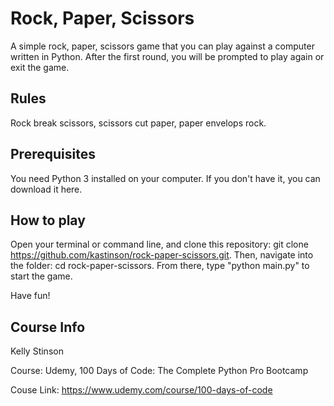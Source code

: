 # Rock, Paper, Scissors

A simple rock, paper, scissors game that you can play against a computer written in Python. After the first round, you will be prompted to play again or exit the game.

## Rules

Rock break scissors, scissors cut paper, paper envelops rock.

## Prerequisites

You need Python 3 installed on your computer. If you don't have it, you can download it here.

## How to play

Open your terminal or command line, and clone this repository: git clone https://github.com/kastinson/rock-paper-scissors.git. Then, navigate into the folder: cd rock-paper-scissors. From there, type "python main.py" to start the game.

Have fun!

## Course Info

Kelly Stinson

Course: Udemy, 100 Days of Code: The Complete Python Pro Bootcamp

Couse Link: https://www.udemy.com/course/100-days-of-code
